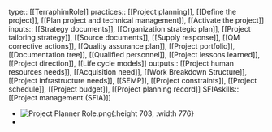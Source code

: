 type:: [[TerraphimRole]]
practices:: [[Project planning]], [[Define the project]], [[Plan project and technical management]], [[Activate the project]]
inputs:: [[Strategy documents]], [[Organization strategic plan]], [[Project tailoring strategy]], [[Source documents]], [[Supply response]], [[QM corrective actions]], [[Quality assurance plan]], [[Project portfolio]], [[Documentation tree]], [[Qualified personnel]], [[Project lessons learned]], [[Project direction]], [[Life cycle models]]
outputs:: [[Project human resources needs]], [[Acquisition need]], [[Work Breakdown Structure]], [[Project infrastructure needs]], [[SEMP]], [[Project constraints]], [[Project schedule]], [[Project budget]], [[Project planning record]]
SFIAskills:: [[Project management (SFIA)]]

- ![Project Planner Role.png](../assets/Project_Planner_Role_1683280284100_0.png){:height 703, :width 776}
-